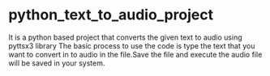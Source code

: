 # python_text_to_audio_project 
It is a python based project that converts the given text to audio using pyttsx3 library The basic process to use the code is type the text that you want to convert in to audio in the file.Save the file and execute the audio file will be saved in your system.
